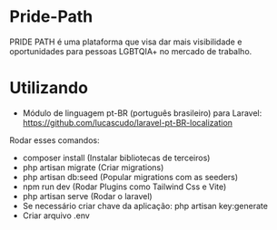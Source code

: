 # Pride-Path
PRIDE PATH é uma plataforma que visa dar mais visibilidade e oportunidades para pessoas LGBTQIA+ no mercado de trabalho. 

# Utilizando

- Módulo de linguagem pt-BR (português brasileiro) para Laravel: https://github.com/lucascudo/laravel-pt-BR-localization

Rodar esses comandos:
- composer install (Instalar bibliotecas de terceiros)
- php artisan migrate (Criar migrations)
- php artisan db:seed (Popular migrations com as seeders)
- npm run dev (Rodar Plugins como Tailwind Css e Vite)
- php artisan serve (Rodar o laravel)
- Se necessário criar chave da aplicação: php artisan key:generate
- Criar arquivo .env
